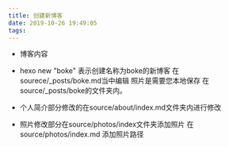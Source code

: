 ```yaml
---
title: 创建新博客
date: 2019-10-26 19:49:05
tags:
---
```


* 博客内容
* hexo new "boke" 表示创建名称为boke的新博客 在sourece/_posts/boke.md当中编辑 照片是需要您本地保存
在source/_posts/boke的文件夹内。

* 个人简介部分修改的在source/about/index.md文件夹内进行修改

* 照片修改部分在source/photos/index文件夹添加照片 在source/photos/index.md 添加照片路径
